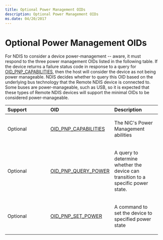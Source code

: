 ```yaml
---
title: Optional Power Management OIDs
description: Optional Power Management OIDs
ms.date: 04/20/2017
---
```


# Optional Power Management OIDs





For NDIS to consider a device power-management -- aware, it must respond to the three power management OIDs listed in the following table. If the device returns a failure status code in response to a query for [OID\_PNP\_CAPABILITIES](./oid-pnp-capabilities.md), then the host will consider the device as not being power manageable. NDIS decides whether to query this OID based on the underlying bus technology that the Remote NDIS device is connected to. Some buses are power-manageable, such as USB, so it is expected that these types of Remote NDIS devices will support the minimal OIDs to be considered power-manageable.

<table>
<colgroup>
<col width="33%" />
<col width="33%" />
<col width="33%" />
</colgroup>
<thead>
<tr class="header">
<th align="left">Support</th>
<th align="left">OID</th>
<th align="left">Description</th>
</tr>
</thead>
<tbody>
<tr class="odd">
<td align="left"><p>Optional</p></td>
<td align="left"><p><a href="/windows-hardware/drivers/network/oid-pnp-capabilities" data-raw-source="[OID_PNP_CAPABILITIES](./oid-pnp-capabilities.md)">OID_PNP_CAPABILITIES</a></p></td>
<td align="left"><p>The NIC's Power Management abilities</p></td>
</tr>
<tr class="even">
<td align="left"><p>Optional</p></td>
<td align="left"><p><a href="/windows-hardware/drivers/network/oid-pnp-query-power" data-raw-source="[OID_PNP_QUERY_POWER](./oid-pnp-query-power.md)">OID_PNP_QUERY_POWER</a></p></td>
<td align="left"><p>A query to determine whether the device can transition to a specific power state.</p></td>
</tr>
<tr class="odd">
<td align="left"><p>Optional</p></td>
<td align="left"><p><a href="/windows-hardware/drivers/network/oid-pnp-set-power" data-raw-source="[OID_PNP_SET_POWER](./oid-pnp-set-power.md)">OID_PNP_SET_POWER</a></p></td>
<td align="left"><p>A command to set the device to specified power state</p></td>
</tr>
</tbody>
</table>

 

